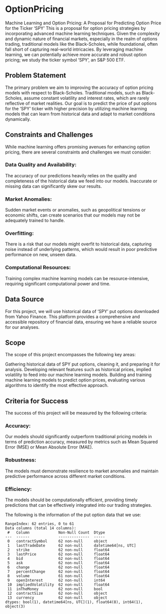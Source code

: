 # OptionPricing

Machine Learning and Option Pricing: A Proposal for Predicting Option Price for the Ticker ‘SPY’
This is a proposal for option pricing strategies by incorporating advanced machine learning techniques. Given the complexity and dynamic nature of financial markets, especially in the realm of options trading, traditional models like the Black-Scholes, while foundational, often fall short of capturing real-world intricacies. By leveraging machine learning, we can potentially achieve more accurate and robust option pricing; we study the ticker symbol ‘SPY’, an S&P 500 ETF.

## Problem Statement
The primary problem we aim to improving the accuracy of option pricing models with respect to Black-Scholes. Traditional models, such as Black-Scholes, assume constant volatility and interest rates, which are rarely reflective of market realities. Our goal is to predict the price of put options for the ‘SPY’ ticker with higher precision by utilizing machine learning models that can learn from historical data and adapt to market conditions dynamically.

## Constraints and Challenges
While machine learning offers promising avenues for enhancing option pricing, there are several constraints and challenges we must consider:
### Data Quality and Availability: 
The accuracy of our predictions heavily relies on the quality and completeness of the historical data we feed into our models. Inaccurate or missing data can significantly skew our results.
### Market Anomalies: 
Sudden market events or anomalies, such as geopolitical tensions or economic shifts, can create scenarios that our models may not be adequately trained to handle.
### Overfitting:
There is a risk that our models might overfit to historical data, capturing noise instead of underlying patterns, which would result in poor predictive performance on new, unseen data.
### Computational Resources:
Training complex machine learning models can be resource-intensive, requiring significant computational power and time.

## Data Source
For this project, we will use historical data of ‘SPY’ put options downloaded from Yahoo Finance. This platform provides a comprehensive and accessible repository of financial data, ensuring we have a reliable source for our analyses.

## Scope
The scope of this project encompasses the following key areas:

Gathering historical data of SPY put options, cleaning it, and preparing it for analysis.
Developing relevant features such as historical prices, implied volatility to feed into our machine learning models.
Building and training machine learning models to predict option prices, evaluating various algorithms to identify the most effective approach.

## Criteria for Success
The success of this project will be measured by the following criteria:
### Accuracy: 
Our models should significantly outperform traditional pricing models in terms of prediction accuracy, measured by metrics such as Mean Squared Error (MSE) or Mean Absolute Error (MAE).
### Robustness: 
The models must demonstrate resilience to market anomalies and maintain predictive performance across different market conditions.
### Efficiency: 
The models should be computationally efficient, providing timely predictions that can be effectively integrated into our trading strategies.

The following is the information of the put option data that we use: 
```
RangeIndex: 62 entries, 0 to 61
Data columns (total 14 columns):
 #   Column             Non-Null Count  Dtype              
---  ------             --------------  -----              
 0   contractSymbol     62 non-null     object             
 1   lastTradeDate      62 non-null     datetime64[ns, UTC]
 2   strike             62 non-null     float64            
 3   lastPrice          62 non-null     float64            
 4   bid                62 non-null     float64            
 5   ask                62 non-null     float64            
 6   change             62 non-null     float64            
 7   percentChange      62 non-null     float64            
 8   volume             61 non-null     float64            
 9   openInterest       62 non-null     int64              
 10  impliedVolatility  62 non-null     float64            
 11  inTheMoney         62 non-null     bool               
 12  contractSize       62 non-null     object             
 13  currency           62 non-null     object             
dtypes: bool(1), datetime64[ns, UTC](1), float64(8), int64(1), object(3)
```

